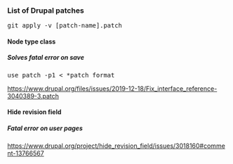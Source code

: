 ### List of Drupal patches

<pre>
git apply -v [patch-name].patch
</pre>

#### Node type class
##### Solves fatal error on save

<pre>
use patch -p1 < *patch format
</pre>

https://www.drupal.org/files/issues/2019-12-18/Fix_interface_reference-3040389-3.patch


#### Hide revision field
##### Fatal error on user pages

https://www.drupal.org/project/hide_revision_field/issues/3018160#comment-13766567

